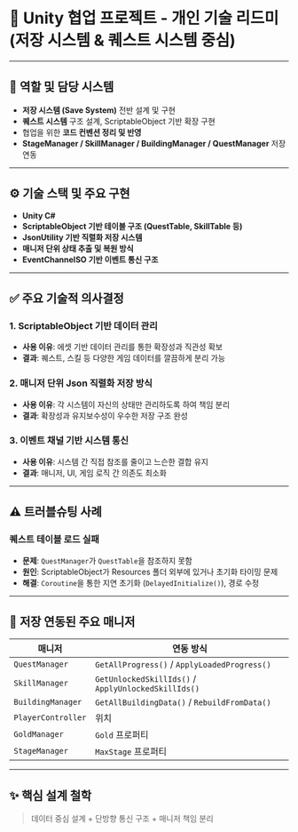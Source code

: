 # 🧠 Unity 협업 프로젝트 - 개인 기술 리드미 (저장 시스템 & 퀘스트 시스템 중심)

---

## 📌 역할 및 담당 시스템

- **저장 시스템 (Save System)** 전반 설계 및 구현
- **퀘스트 시스템** 구조 설계, ScriptableObject 기반 확장 구현
- 협업을 위한 **코드 컨벤션 정리 및 반영**
- **StageManager / SkillManager / BuildingManager / QuestManager** 저장 연동

---

## ⚙️ 기술 스택 및 주요 구현

- **Unity C#**
- **ScriptableObject 기반 테이블 구조 (QuestTable, SkillTable 등)**
- **JsonUtility 기반 직렬화 저장 시스템**
- **매니저 단위 상태 추출 및 복원 방식**
- **EventChannelSO 기반 이벤트 통신 구조**

---

## ✅ 주요 기술적 의사결정

### 1. ScriptableObject 기반 데이터 관리
- **사용 이유**: 에셋 기반 데이터 관리를 통한 확장성과 직관성 확보
- **결과**: 퀘스트, 스킬 등 다양한 게임 데이터를 깔끔하게 분리 가능

### 2. 매니저 단위 Json 직렬화 저장 방식
- **사용 이유**: 각 시스템이 자신의 상태만 관리하도록 하여 책임 분리
- **결과**: 확장성과 유지보수성이 우수한 저장 구조 완성

### 3. 이벤트 채널 기반 시스템 통신
- **사용 이유**: 시스템 간 직접 참조를 줄이고 느슨한 결합 유지
- **결과**: 매니저, UI, 게임 로직 간 의존도 최소화

---

## ⚠ 트러블슈팅 사례

### 퀘스트 테이블 로드 실패
- **문제**: `QuestManager`가 `QuestTable`을 참조하지 못함
- **원인**: ScriptableObject가 Resources 폴더 외부에 있거나 초기화 타이밍 문제
- **해결**: `Coroutine`을 통한 지연 초기화 (`DelayedInitialize()`), 경로 수정

---

## 🔐 저장 연동된 주요 매니저

| 매니저 | 연동 방식 |
|--------|-----------|
| `QuestManager` | `GetAllProgress()` / `ApplyLoadedProgress()` |
| `SkillManager` | `GetUnlockedSkillIds()` / `ApplyUnlockedSkillIds()` |
| `BuildingManager` | `GetAllBuildingData()` / `RebuildFromData()` |
| `PlayerController` | 위치 |
| `GoldManager` | `Gold` 프로퍼티 |
| `StageManager` | `MaxStage` 프로퍼티 |

---

## ✨ 핵심 설계 철학

> 데이터 중심 설계 + 단방향 통신 구조 + 매니저 책임 분리
